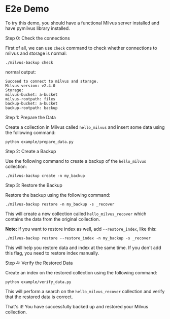 # E2e Demo

To try this demo, you should have a functional Milvus server installed and have pymilvus library installed.

Step 0: Check the connections

First of all, we can use `check` command to check whether connections to milvus and storage is normal:

```
./milvus-backup check
```

normal output:

```shell
Succeed to connect to milvus and storage.
Milvus version: v2.4.0
Storage:
milvus-bucket: a-bucket
milvus-rootpath: files
backup-bucket: a-bucket
backup-rootpath: backup
```

Step 1: Prepare the Data

Create a collection in Milvus called `hello_milvus` and insert some data using the following command:

```
python example/prepare_data.py
```

Step 2: Create a Backup

Use the following command to create a backup of the `hello_milvus` collection:

```
./milvus-backup create -n my_backup
```

Step 3: Restore the Backup

Restore the backup using the following command:

```
./milvus-backup restore -n my_backup -s _recover
```

This will create a new collection called `hello_milvus_recover` which contains the data from the original collection.

**Note:** if you want to restore index as well, add `--restore_index`, like this:

```
./milvus-backup restore --restore_index -n my_backup -s _recover
```

This will help you restore data and index at the same time. If you don't add this flag, you need to restore index manually.

Step 4: Verify the Restored Data

Create an index on the restored collection using the following command:

```
python example/verify_data.py
```

This will perform a search on the `hello_milvus_recover` collection and verify that the restored data is correct.

That's it! You have successfully backed up and restored your Milvus collection.
